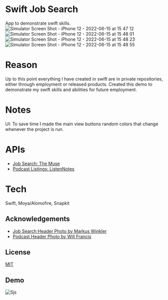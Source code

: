 

# Swift Job Search

App to demonstrate swift skills.
![Simulator Screen Shot - iPhone 12 - 2022-06-15 at 15 47 12](https://user-images.githubusercontent.com/6010582/173959595-adc248e0-8031-463a-8f45-dfe1e94c29fa.png)
![Simulator Screen Shot - iPhone 12 - 2022-06-15 at 15 48 01](https://user-images.githubusercontent.com/6010582/173959599-039c4fd7-47ee-472a-820e-f2eedb910ac9.png)
![Simulator Screen Shot - iPhone 12 - 2022-06-15 at 15 48 23](https://user-images.githubusercontent.com/6010582/173959602-d3883d7b-5519-4523-92aa-955f8cb4dab0.png)
![Simulator Screen Shot - iPhone 12 - 2022-06-15 at 15 48 55](https://user-images.githubusercontent.com/6010582/173959606-ded5f536-fdf3-48ea-8819-21b05259ee1c.png)

# Reason
Up to this point everything I have created in swift are in
private repositories, either through employment or released products.
Created this demo to demonstrate my swift skills and abilities for 
future employment.


# Notes
UI: To save time I made the main view buttons random colors that change whenever the project is run.

# APIs
- [Job Search: The Muse](https://www.themuse.com)
- [Podcast Listings: ListenNotes](https://www.listennotes.com)

# Tech
Swift, Moya/Alomofire, Snapkit
## Acknowledgements

 - [Job Search Header Photo by Markus Winkler](https://unsplash.com/@markuswinkler)
 - [Podcast Header Photo by Will Francis](https://unsplash.com/@willfrancis)


## License

[MIT](https://choosealicense.com/licenses/mit/)





## Demo
![Sjs](https://user-images.githubusercontent.com/6010582/173959503-1bf23dc1-0d00-4258-b177-3fcd64dfece3.gif)


